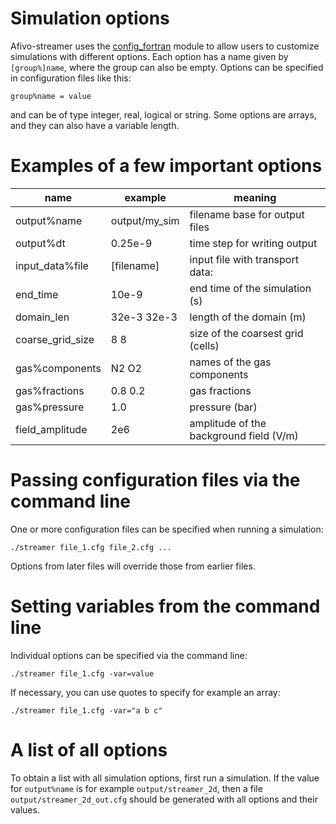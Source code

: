 # Simulation options

Afivo-streamer uses the
[config_fortran](https://github.com/jannisteunissen/config_fortran) module to
allow users to customize simulations with different options. Each option has a
name given by `[group%]name`, where the group can also be empty. Options can be
specified in configuration files like this:

    group%name = value

and can be of type integer, real, logical or string. Some options are arrays,
and they can also have a variable length.

# Examples of a few important options

name | example | meaning
---|---|---
output%name | output/my_sim | filename base for output files
output%dt | 0.25e-9 | time step for writing output
input_data%file | [filename] | input file with transport data:
end_time | 10e-9 | end time of the simulation (s)
domain_len | 32e-3 32e-3 | length of the domain (m)
coarse_grid_size | 8 8 | size of the coarsest grid (cells)
gas%components | N2 O2 | names of the gas components
gas%fractions | 0.8 0.2 | gas fractions
gas%pressure | 1.0 | pressure (bar)
field_amplitude | 2e6 | amplitude of the background field (V/m)

# Passing configuration files via the command line

One or more configuration files can be specified when running a simulation:

    ./streamer file_1.cfg file_2.cfg ...

Options from later files will override those from earlier files.

# Setting variables from the command line

Individual options can be specified via the command line:

    ./streamer file_1.cfg -var=value

If necessary, you can use quotes to specify for example an array:

    ./streamer file_1.cfg -var="a b c"

# A list of all options

To obtain a list with all simulation options, first run a simulation. If the
value for `output%name` is for example `output/streamer_2d`, then a file
`output/streamer_2d_out.cfg` should be generated with all options and their
values.
